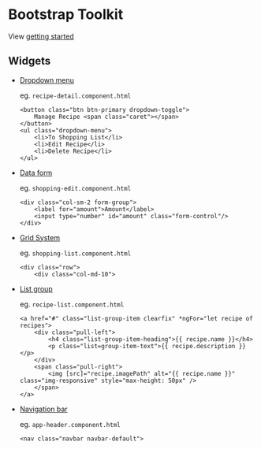 # Bootstrap Toolkit

View [getting started](https://getbootstrap.com/docs/4.0/getting-started/introduction/)

## Widgets

* [Dropdown menu](https://getbootstrap.com/docs/4.0/components/dropdowns/)
  
  eg. `recipe-detail.component.html`
  
  ```
  <button class="btn btn-primary dropdown-toggle">
      Manage Recipe <span class="caret"></span>
  </button>
  <ul class="dropdown-menu">
      <li>To Shopping List</li>
      <li>Edit Recipe</li>
      <li>Delete Recipe</li>
  </ul>
  ```

* [Data form](https://getbootstrap.com/docs/4.0/components/forms/)
  
  eg. `shopping-edit.component.html`
  
  ```
  <div class="col-sm-2 form-group">
      <label for="amount">Amount</label>
      <input type="number" id="amount" class="form-control"/>
  </div>
  ```

* [Grid System](https://getbootstrap.com/docs/4.0/layout/grid/)
  
  eg. `shopping-list.component.html`
  
  ```
  <div class="row">
      <div class="col-md-10">
  ```

* [List group](https://getbootstrap.com/docs/4.0/components/list-group/)
  
  eg. `recipe-list.component.html`
  
  ```
  <a href="#" class="list-group-item clearfix" *ngFor="let recipe of recipes">
      <div class="pull-left">
          <h4 class="list-group-item-heading">{{ recipe.name }}</h4>
          <p class="list=group-item-text">{{ recipe.description }}</p>
      </div>
      <span class="pull-right">
          <img [src]="recipe.imagePath" alt="{{ recipe.name }}" class="img-responsive" style="max-height: 50px" />
      </span>
  </a>
  ```

* [Navigation bar](https://getbootstrap.com/docs/4.0/components/navbar/)
  
  eg. `app-header.component.html`
  
  ```
  <nav class="navbar navbar-default">
  ```
